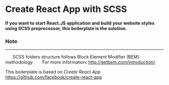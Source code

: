 # Create React App with SCSS

**If you want to start React.JS application and build your website styles using SCSS preprocessor, this boilerplate is the sulotion.**


### Note
_____
&nbsp;&nbsp;&nbsp;&nbsp;&nbsp;&nbsp;SCSS folders structure follows Block Element Modifier (BEM) methodology.
&nbsp;&nbsp;&nbsp;&nbsp;&nbsp;&nbsp;For more information: http://getbem.com/introduction/

This boilerplate is based on *Create React App*
https://github.com/facebook/create-react-app
